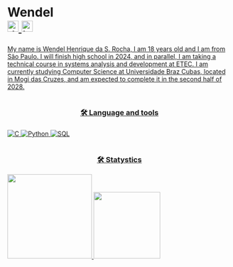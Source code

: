 
###

<h1 align="leftr">Wendel<br>

<div align="left">
  <a href="https://www.linkedin.com/in/wendel-henrique-5a5274358/"><img src="https://img.shields.io/static/v1?message=LinkedIn&logo=linkedin&label=&color=0077B5&logoColor=white&labelColor=&style=for-the-badge" height="25" alt="linkedin logo"  />
  <a href="https://www.instagram.com/wendel_hk/"><img src="https://img.shields.io/static/v1?message=Instagram&logo=instagram&label=&color=E4405F&logoColor=white&labelColor=&style=for-the-badge" height="25" alt="instagram logo"  />
</div>
</h1>
    
###

<p align="left">My name is Wendel Henrique da S. Rocha, I am 18 years old and I am from São Paulo. I will finish high school in 2024, and in parallel, I am taking a technical course in systems analysis and development at ETEC. I am currently studying Computer Science at Universidade Braz Cubas, located in Mogi das Cruzes, and am expected to complete it in the second half of 2028.<br>
</p>
<h1>

  
</h1>


<h3 align="center">🛠 Language and tools</h3>

###
  ![C](https://img.icons8.com/fluency/48/000000/c-programming.png)
  ![Python](https://img.icons8.com/fluency/48/000000/python.png)
  ![SQL](https://img.icons8.com/fluency/48/000000/database.png)
###

<h1>

  
</h1>

<h3 align="center">🛠 Statystics </h3>


<a href="https://github.com/anuraghazra/github-readme-stats">
  <img height=190 src="https://github-readme-stats.vercel.app/api?username=wendel1&theme=radical&rank_icon=github" />
</a>
<a href="https://github.com/anuraghazra/convoychat">
  <img height=150 src="https://github-readme-stats.vercel.app/api/top-langs?username=wendel1&langs_count=8&theme=radical" />
</a>


###
